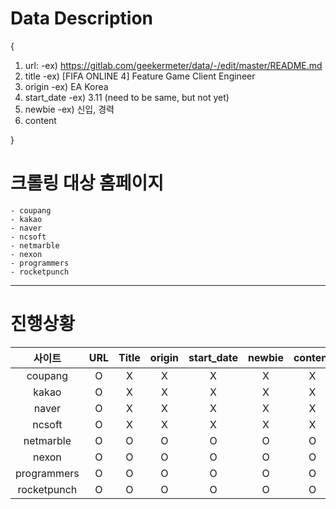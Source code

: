# Data Description
{
1. url:
    -ex) https://gitlab.com/geekermeter/data/-/edit/master/README.md
2. title
    -ex) [FIFA ONLINE 4] Feature Game Client Engineer
3. origin
    -ex) EA Korea
4. start_date
    -ex) 3.11 (need to be same, but not yet)
5. newbie
    -ex) 신입, 경력
6. content

}

# 크롤링 대상 홈페이지

	- coupang
	- kakao
	- naver
	- ncsoft
	- netmarble
	- nexon
	- programmers
	- rocketpunch
-----------------------------

# 진행상황

|사이트|URL|Title|origin|start_date|newbie|content|auto|
|:--:|:--:|:--:|:--:|:--:|:--:|:--:|:--:|
|coupang|O|X|X|X|X|X|X|
|kakao|O|X|X|X|X|X|X|
|naver|O|X|X|X|X|X|X|
|ncsoft|O|X|X|X|X|X|X|
|netmarble|O|O|O|O|O|O|O|
|nexon|O|O|O|O|O|O|O|
|programmers|O|O|O|O|O|O|O|
|rocketpunch|O|O|O|O|O|O|O|
